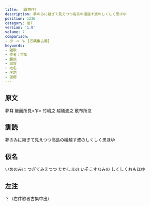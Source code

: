 ```yaml
---
title: （覊旅作）
description: 夢のみに継ぎて見えつつ高島の礒越す波のしくしく思ほゆ
position: 1236
category: 巻7
version: '1.0'
volume: 7
comparison:
- 小 -> 乍 [万葉集古義]
keywords:
- 雑歌
- 作者：古集
- 羈旅
- 滋賀
- 地名
- 序詞
- 望郷
---
```


## 原文

夢耳 継而所見<乍> 竹嶋之 越礒波之 敷布所念

## 訓読

夢のみに継ぎて見えつつ高島の礒越す波のしくしく思ほゆ

## 仮名

いめのみに つぎてみえつつ たかしまの いそこすなみの しくしくおもほゆ

## 左注

？（右件歌者古集中出）
